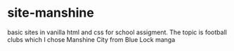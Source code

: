 # site-manshine
basic sites in vanilla html and css for school assigment. The topic is football clubs which I chose Manshine City from Blue Lock manga
